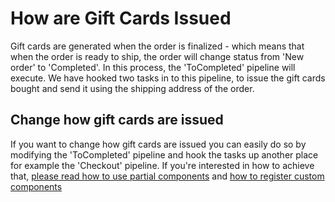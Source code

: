 ﻿# How are Gift Cards Issued

Gift cards are generated when the order is finalized - which means that when the order is ready to ship, the order will change status from 'New order' to 'Completed'. In this process, the 'ToCompleted' pipeline will execute. We have hooked two tasks in to this pipeline, to issue the gift cards bought and send it using the shipping address of the order.

## Change how gift cards are issued

If you want to change how gift cards are issued you can easily do so by modifying the 'ToCompleted' pipeline and hook the tasks up another place for example the 'Checkout' pipeline. If you're interested in how to achieve that, [please read how to use partial components][1] and [how to register custom components][2]

[1]: http://docs.ucommerce.net/ucommerce/v7.0/extending-ucommerce/create-pipeline-task.html
[2]: http://docs.ucommerce.net/ucommerce/v7.0/extending-ucommerce/register-a-component.html